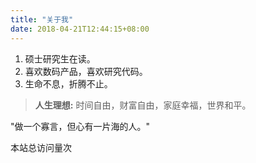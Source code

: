 ```yaml
---
title: "关于我"
date: 2018-04-21T12:44:15+08:00
---
```




1. 硕士研究生在读。
2. 喜欢数码产品，喜欢研究代码。
3. 生命不息，折腾不止。

>**人生理想:**
时间自由，财富自由，家庭幸福，世界和平。

"做一个寡言，但心有一片海的人。"


<span id="busuanzi_container_site_pv">
    本站总访问量<span id="busuanzi_value_site_pv"></span>次
</span>
